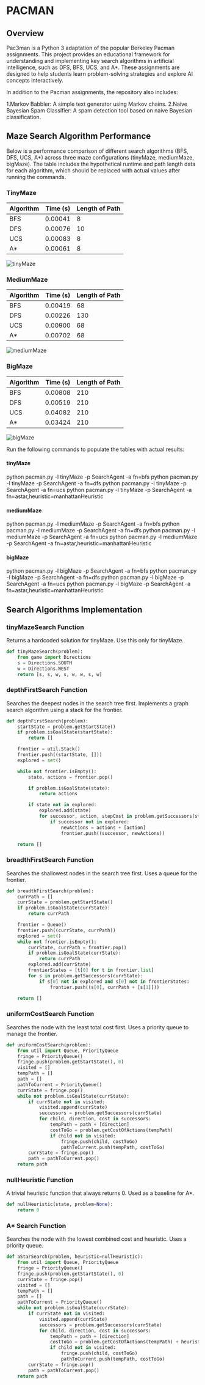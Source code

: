 # PACMAN

## Overview

Pac3man is a Python 3 adaptation of the popular Berkeley Pacman assignments. This project provides an educational framework for understanding and implementing key search algorithms in artificial intelligence, such as DFS, BFS, UCS, and A*. These assignments are designed to help students learn problem-solving strategies and explore AI concepts interactively.

In addition to the Pacman assignments, the repository also includes:

1.Markov Babbler: A simple text generator using Markov chains.
2.Naive Bayesian Spam Classifier: A spam detection tool based on naive Bayesian classification.

## Maze Search Algorithm Performance

Below is a performance comparison of different search algorithms (BFS, DFS, UCS, A*) across three maze configurations (tinyMaze, mediumMaze, bigMaze). The table includes the hypothetical runtime and path length data for each algorithm, which should be replaced with actual values after running the commands.

### TinyMaze

| Algorithm | Time (s) | Length of Path |
|-----------|----------|----------------|
| BFS       | 0.00041     | 8              |
| DFS       | 0.00076     | 10              |
| UCS       | 0.00083     | 8              |
| A*        | 0.00061     | 8              |

![tinyMaze](img/tinyMaze.png)

### MediumMaze

| Algorithm | Time (s) | Length of Path |
|-----------|----------|----------------|
| BFS       | 0.00419     | 68             |
| DFS       | 0.00226     | 130            |
| UCS       | 0.00900     | 68             |
| A*        | 0.00702     | 68             |

![mediumMaze](img/mediumMaze.png)

### BigMaze

| Algorithm | Time (s) | Length of Path |
|-----------|----------|----------------|
| BFS       | 0.00808     | 210            |
| DFS       | 0.00519     | 210            |
| UCS       | 0.04082     | 210            |
| A*        | 0.03424     | 210            |

![bigMaze](img/bigMaze.png)

Run the following commands to populate the tables with actual results:

#### tinyMaze
python pacman.py -l tinyMaze -p SearchAgent -a fn=bfs
python pacman.py -l tinyMaze -p SearchAgent -a fn=dfs
python pacman.py -l tinyMaze -p SearchAgent -a fn=ucs
python pacman.py -l tinyMaze -p SearchAgent -a fn=astar,heuristic=manhattanHeuristic

#### mediumMaze
python pacman.py -l mediumMaze -p SearchAgent -a fn=bfs
python pacman.py -l mediumMaze -p SearchAgent -a fn=dfs
python pacman.py -l mediumMaze -p SearchAgent -a fn=ucs
python pacman.py -l mediumMaze -p SearchAgent -a fn=astar,heuristic=manhattanHeuristic

#### bigMaze
python pacman.py -l bigMaze -p SearchAgent -a fn=bfs
python pacman.py -l bigMaze -p SearchAgent -a fn=dfs
python pacman.py -l bigMaze -p SearchAgent -a fn=ucs
python pacman.py -l bigMaze -p SearchAgent -a fn=astar,heuristic=manhattanHeuristic

## Search Algorithms Implementation

### tinyMazeSearch Function

Returns a hardcoded solution for tinyMaze. Use this only for tinyMaze.

```python
def tinyMazeSearch(problem):
    from game import Directions
    s = Directions.SOUTH
    w = Directions.WEST
    return [s, s, w, s, w, w, s, w]
```

### depthFirstSearch Function

Searches the deepest nodes in the search tree first. Implements a graph search algorithm using a stack for the frontier.

```python
def depthFirstSearch(problem):
    startState = problem.getStartState()
    if problem.isGoalState(startState):
        return []

    frontier = util.Stack()
    frontier.push((startState, []))
    explored = set()

    while not frontier.isEmpty():
        state, actions = frontier.pop()

        if problem.isGoalState(state):
            return actions

        if state not in explored:
            explored.add(state)
            for successor, action, stepCost in problem.getSuccessors(state):
                if successor not in explored:
                    newActions = actions + [action]
                    frontier.push((successor, newActions))

    return []
```

### breadthFirstSearch Function

Searches the shallowest nodes in the search tree first. Uses a queue for the frontier.

```python
def breadthFirstSearch(problem):
    currPath = []
    currState = problem.getStartState()
    if problem.isGoalState(currState):
        return currPath

    frontier = Queue()
    frontier.push((currState, currPath))
    explored = set()
    while not frontier.isEmpty():
        currState, currPath = frontier.pop()
        if problem.isGoalState(currState):
            return currPath
        explored.add(currState)
        frontierStates = [t[0] for t in frontier.list]
        for s in problem.getSuccessors(currState):
            if s[0] not in explored and s[0] not in frontierStates:
                frontier.push((s[0], currPath + [s[1]]))

    return []
```

### uniformCostSearch Function

Searches the node with the least total cost first. Uses a priority queue to manage the frontier.

```python
def uniformCostSearch(problem):
    from util import Queue, PriorityQueue
    fringe = PriorityQueue()
    fringe.push(problem.getStartState(), 0)
    visited = []
    tempPath = []
    path = []
    pathToCurrent = PriorityQueue()
    currState = fringe.pop()
    while not problem.isGoalState(currState):
        if currState not in visited:
            visited.append(currState)
            successors = problem.getSuccessors(currState)
            for child, direction, cost in successors:
                tempPath = path + [direction]
                costToGo = problem.getCostOfActions(tempPath)
                if child not in visited:
                    fringe.push(child, costToGo)
                    pathToCurrent.push(tempPath, costToGo)
        currState = fringe.pop()
        path = pathToCurrent.pop()
    return path
```

### nullHeuristic Function

A trivial heuristic function that always returns 0. Used as a baseline for A*.

```python
def nullHeuristic(state, problem=None):
    return 0
```

### A* Search Function

Searches the node with the lowest combined cost and heuristic. Uses a priority queue.

```python
def aStarSearch(problem, heuristic=nullHeuristic):
    from util import Queue, PriorityQueue
    fringe = PriorityQueue()
    fringe.push(problem.getStartState(), 0)
    currState = fringe.pop()
    visited = []
    tempPath = []
    path = []
    pathToCurrent = PriorityQueue()
    while not problem.isGoalState(currState):
        if currState not in visited:
            visited.append(currState)
            successors = problem.getSuccessors(currState)
            for child, direction, cost in successors:
                tempPath = path + [direction]
                costToGo = problem.getCostOfActions(tempPath) + heuristic(child, problem)
                if child not in visited:
                    fringe.push(child, costToGo)
                    pathToCurrent.push(tempPath, costToGo)
        currState = fringe.pop()
        path = pathToCurrent.pop()
    return path
```